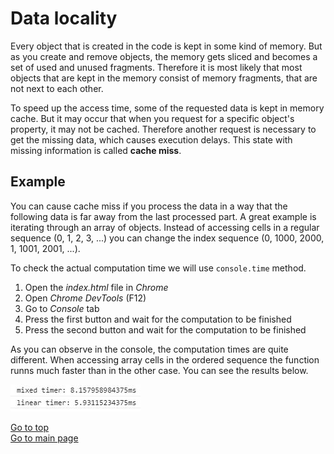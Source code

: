 # Data locality

Every object that is created in the code is kept in some kind of memory. But as you create and remove objects, the memory gets sliced and becomes a set of used and unused fragments. Therefore it is most likely that most objects that are kept in the memory consist of memory fragments, that are not next to each other.

To speed up the access time, some of the requested data is kept in memory cache. But it may occur that when you request for a specific object's property, it may not be cached. Therefore another request is necessary to get the missing data, which causes execution delays. This state with missing information is called **cache miss**.

## Example

You can cause cache miss if you process the data in a way that the following data is far away from the last processed part. A great example is iterating through an array of objects. Instead of accessing cells in a regular sequence (0, 1, 2, 3, ...) you can change the index sequence (0, 1000, 2000, 1, 1001, 2001, ...).

To check the actual computation time we will use ```console.time``` method.

1. Open the *index.html* file in *Chrome*
2. Open *Chrome DevTools* (F12)
3. Go to *Console* tab
4. Press the first button and wait for the computation to be finished
5. Press the second button and wait for the computation to be finished

As you can observe in the console, the computation times are quite different. When accessing array cells in the ordered sequence the function runns much faster than in the other case. You can see the results below.

![Computation time for mixed and local access](./.Docs/ComputationTime.JPG)

[Go to top](#data-locality)  
[Go to main page](../README.md)
